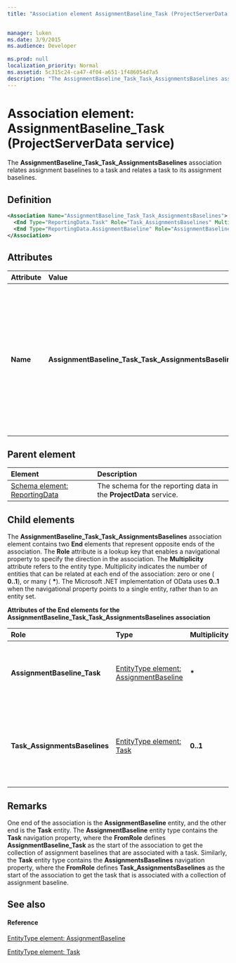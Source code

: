 ```yaml
---
title: "Association element AssignmentBaseline_Task (ProjectServerData service)"

 
manager: luken
ms.date: 3/9/2015
ms.audience: Developer
 
ms.prod: null
localization_priority: Normal
ms.assetid: 5c315c24-ca47-4f04-a651-1f486054d7a5
description: "The AssignmentBaseline_Task_Task_AssignmentsBaselines association relates assignment baselines to a task and relates a task to its assignment baselines."
---
```


# Association element: AssignmentBaseline_Task (ProjectServerData service)

The **AssignmentBaseline_Task_Task_AssignmentsBaselines** association relates assignment baselines to a task and relates a task to its assignment baselines. 
  
## Definition

```XML
<Association Name="AssignmentBaseline_Task_Task_AssignmentsBaselines">
  <End Type="ReportingData.Task" Role="Task_AssignmentsBaselines" Multiplicity="0..1" />
  <End Type="ReportingData.AssignmentBaseline" Role="AssignmentBaseline_Task" Multiplicity="*" />
</Association>
```

## Attributes

|**Attribute**|**Value**|**Description**|
|:-----|:-----|:-----|
|**Name** <br/> |**AssignmentBaseline_Task_Task_AssignmentsBaselines** <br/> |Identifies the entity types and the navigation properties that form the two-way association for assignment baselines and tasks. In the first half of the name, **AssignmentBaseline** is the entity type and **Task** is the navigation property. In the second half of the name, **Task** is the entity type and **AssignmentsBaselines** is the navigation property.  <br/> |
   
## Parent element

|**Element**|**Description**|
|:-----|:-----|
|[Schema element: ReportingData](schema-reportingdata-projectdata-service.md) <br/> |The schema for the reporting data in the **ProjectData** service.  <br/> |
   
## Child elements

The **AssignmentBaseline_Task_Task_AssignmentsBaselines** association element contains two **End** elements that represent opposite ends of the association. The **Role** attribute is a lookup key that enables a navigational property to specify the direction in the association. The **Multiplicity** attribute refers to the entity type. Multiplicity indicates the number of entities that can be related at each end of the association: zero or one ( **0..1**), or many ( **\***). The Microsoft .NET implementation of OData uses **0..1** when the navigational property points to a single entity, rather than to an entity set. 
  
**Attributes of the End elements for the AssignmentBaseline_Task_Task_AssignmentsBaselines association**

|**Role**|**Type**|**Multiplicity**|**Description**|
|:-----|:-----|:-----|:-----|
|**AssignmentBaseline_Task** <br/> |[EntityType element: AssignmentBaseline](entitytype-assignmentbaseline-projectdata-service.md) <br/> |**\*** <br/> |There can be multiple assignment baseline entities that correspond to a task.  <br/> |
|**Task_AssignmentsBaselines** <br/> |[EntityType element: Task](entitytype-task-projectdata-service.md) <br/> |**0..1** <br/> |There is be one task entity that can be associated with multiple assignment baselines.  <br/> |
   
## Remarks

One end of the association is the **AssignmentBaseline** entity, and the other end is the **Task** entity. The **AssignmentBaseline** entity type contains the **Task** navigation property, where the **FromRole** defines **AssignmentBaseline_Task** as the start of the association to get the collection of assignment baselines that are associated with a task. Similarly, the **Task** entity type contains the **AssignmentsBaselines** navigation property, where the **FromRole** defines **Task_AssignmentsBaselines** as the start of the association to get the task that is associated with a collection of assignment baseline. 
  
## See also

#### Reference

[EntityType element: AssignmentBaseline](entitytype-assignmentbaseline-projectdata-service.md)
  
[EntityType element: Task](entitytype-task-projectdata-service.md)

